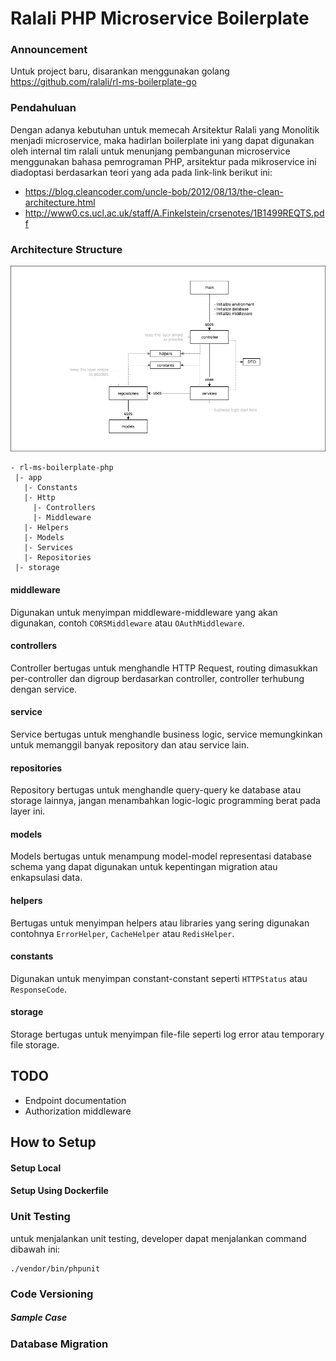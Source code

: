 
# Ralali PHP Microservice Boilerplate

### Announcement
Untuk project baru, disarankan menggunakan golang 
https://github.com/ralali/rl-ms-boilerplate-go

### Pendahuluan
Dengan adanya kebutuhan untuk memecah Arsitektur Ralali yang Monolitik menjadi microservice, maka hadirlan boilerplate ini yang dapat digunakan oleh internal tim ralali untuk menunjang pembangunan microservice menggunakan bahasa pemrograman PHP, arsitektur pada mikroservice ini diadoptasi berdasarkan teori yang ada pada link-link berikut ini:

- https://blog.cleancoder.com/uncle-bob/2012/08/13/the-clean-architecture.html
- http://www0.cs.ucl.ac.uk/staff/A.Finkelstein/crsenotes/1B1499REQTS.pdf

### Architecture Structure
![architecture diagram](golang%20architecture%20diagram.png)
```
- rl-ms-boilerplate-php
 |- app
   |- Constants
   |- Http
     |- Controllers
     |- Middleware
   |- Helpers
   |- Models
   |- Services
   |- Repositories
 |- storage
```
#### middleware

Digunakan untuk menyimpan middleware-middleware yang akan digunakan, contoh `CORSMiddleware` atau `OAuthMiddleware`.

#### controllers

Controller bertugas untuk menghandle HTTP Request, routing dimasukkan per-controller dan digroup berdasarkan controller, controller terhubung dengan service.

#### service

Service bertugas untuk menghandle business logic, service memungkinkan untuk memanggil banyak repository dan atau service lain.

#### repositories

Repository bertugas untuk menghandle query-query ke database atau storage lainnya, jangan menambahkan logic-logic programming berat pada layer ini.

#### models

Models bertugas untuk menampung model-model representasi database schema yang dapat digunakan untuk kepentingan migration atau enkapsulasi data.

#### helpers

Bertugas untuk menyimpan helpers atau libraries yang sering digunakan contohnya `ErrorHelper`, `CacheHelper` atau `RedisHelper`.

#### constants

Digunakan untuk menyimpan constant-constant seperti `HTTPStatus` atau `ResponseCode`.

#### storage

Storage bertugas untuk menyimpan file-file seperti log error atau temporary file storage.

## TODO
- Endpoint documentation
- Authorization middleware

## How to Setup

 
#### Setup Local


#### Setup Using Dockerfile


### Unit Testing

untuk menjalankan unit testing, developer dapat menjalankan command dibawah ini:
```
./vendor/bin/phpunit
``` 

### Code Versioning

##### Sample Case
 
### Database Migration
